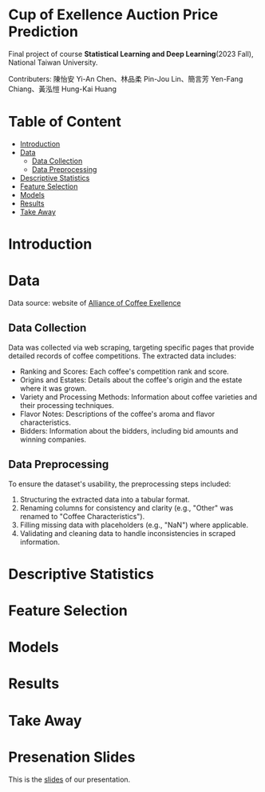 # Cup of Exellence Auction Price Prediction
Final project of course **Statistical Learning and Deep Learning**(2023 Fall), National Taiwan University.

Contributers: 陳怡安 Yi-An Chen、林品柔 Pin-Jou Lin、簡言芳 Yen-Fang Chiang、黃泓愷 Hung-Kai Huang

# Table of Content
- [Introduction](#introduction)
- [Data](#data)
  - [Data Collection](#data-collection)
  - [Data Preprocessing](#data-preprocessing)
- [Descriptive Statistics](#descriptive-statistics)
- [Feature Selection](#feature-selection)
- [Models](#model)
- [Results](#results)
- [Take Away](#take-away)

# Introduction
# Data
Data source: website of [Alliance of Coffee Exellence](https://allianceforcoffeeexcellence.org/competition-auction-results/)
## Data Collection
Data was collected via web scraping, targeting specific pages that provide detailed records of coffee competitions. The extracted data includes:

- Ranking and Scores: Each coffee's competition rank and score.
- Origins and Estates: Details about the coffee's origin and the estate where it was grown.
- Variety and Processing Methods: Information about coffee varieties and their processing techniques.
- Flavor Notes: Descriptions of the coffee's aroma and flavor characteristics.
- Bidders: Information about the bidders, including bid amounts and winning companies.

  

## Data Preprocessing
To ensure the dataset's usability, the preprocessing steps included:

1. Structuring the extracted data into a tabular format.
2. Renaming columns for consistency and clarity (e.g., "Other" was renamed to "Coffee Characteristics").
3. Filling missing data with placeholders (e.g., "NaN") where applicable.
4. Validating and cleaning data to handle inconsistencies in scraped information.

   
# Descriptive Statistics
# Feature Selection
# Models
# Results
# Take Away
# Presenation Slides
This is the [slides](https://github.com/yianc2001/COE-Auction-Prediction/blob/main/SLDL%20final.pdf) of our presentation.


